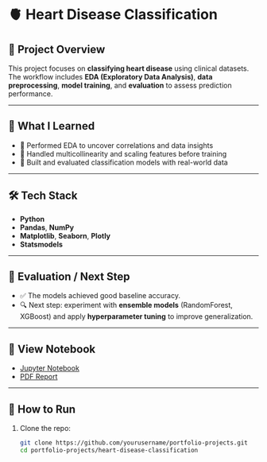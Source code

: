 # 🫀 Heart Disease Classification

## 📂 Project Overview
This project focuses on **classifying heart disease** using clinical datasets.  
The workflow includes **EDA (Exploratory Data Analysis)**, **data preprocessing**, **model training**, and **evaluation** to assess prediction performance.

---

## 🎯 What I Learned
- 🔑 Performed EDA to uncover correlations and data insights  
- 📌 Handled multicollinearity and scaling features before training  
- 🚀 Built and evaluated classification models with real-world data  

---

## 🛠 Tech Stack
- **Python**
- **Pandas**, **NumPy**
- **Matplotlib**, **Seaborn**, **Plotly**
- **Statsmodels**

---

## 📌 Evaluation / Next Step
- ✅ The models achieved good baseline accuracy.  
- 🔍 Next step: experiment with **ensemble models** (RandomForest, XGBoost) and apply **hyperparameter tuning** to improve generalization.  

---

## 🔗 View Notebook
- [Jupyter Notebook](notebook.ipynb)  
- [PDF Report](report.pdf)  

---

## 🚀 How to Run
1. Clone the repo:  
   ```bash
   git clone https://github.com/yourusername/portfolio-projects.git
   cd portfolio-projects/heart-disease-classification
